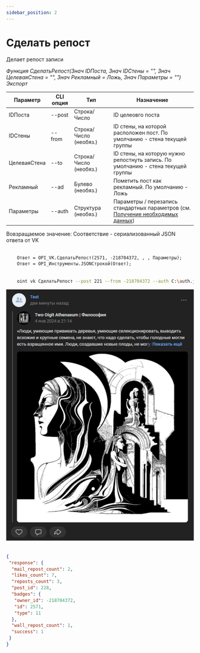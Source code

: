 ```yaml
---
sidebar_position: 2
---
```


# Сделать репост
Делает репост записи

*Функция СделатьРепост(Знач IDПоста, Знач IDСтены = "", Знач ЦелеваяСтена = "", Знач Рекламный = Ложь, Знач Параметры = "") Экспорт*

  | Параметр | CLI опция | Тип | Назначение |
  |-|-|-|-|
  | IDПоста | --post | Строка/Число | ID целеовго поста |
  | IDСтены | --from | Строка/Число (необяз.) | ID стены, на которой расположен пост. По умолчанию - стена текущей группы |
  | ЦелеваяСтена | --to | Строка/Число (необяз.) | ID стены, на которую нужно репостнуть запись. По умолчанию - стена текущей группы |
  | Рекламный | --ad | Булево (необяз.) | Пометить пост как рекламный. По умолчанию - Ложь |
  | Параметры | --auth | Структура (необяз.) | Параметры / перезапись стандартных параметров (см. [Получение необходимых данных](../)) |
  
  Вовзращаемое значение: Соответствие - сериализованный JSON ответа от VK

```bsl title="Пример кода"
			
	Ответ = OPI_VK.СделатьРепост(2571, -218704372, , , Параметры);
	Ответ = OPI_Инструменты.JSONСтрокой(Ответ);

```

```sh title="Пример команд CLI"

    oint vk СделатьРепост --post 221 --from -218704372 --auth C:\auth.json

```

![Результат](img/1.png)

```json title="Результат"

{
 "response": {
  "mail_repost_count": 2,
  "likes_count": 7,
  "reposts_count": 3,
  "post_id": 228,
  "badges": {
   "owner_id": -218704372,
   "id": 2571,
   "type": 11
  },
  "wall_repost_count": 1,
  "success": 1
 }
}

```
